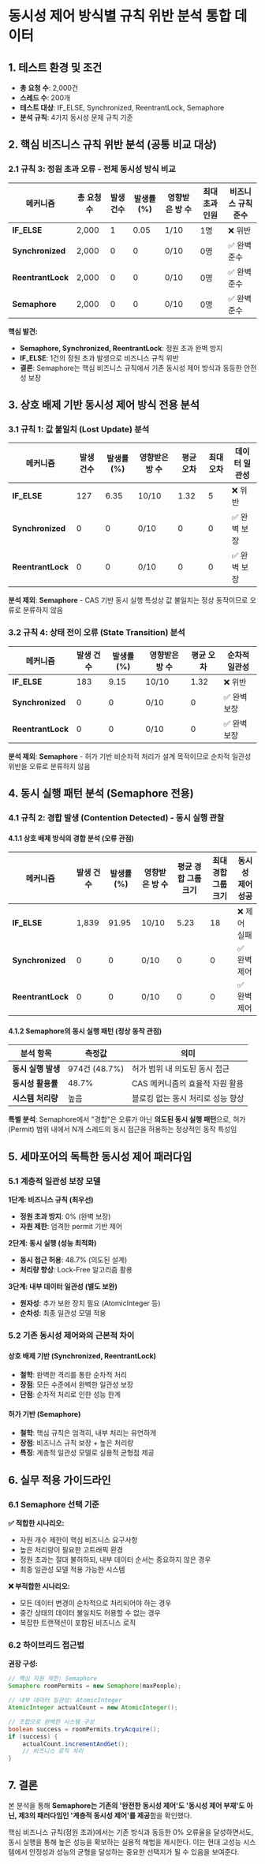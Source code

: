 # 동시성 제어 방식별 규칙 위반 분석 통합 데이터

## 1. 테스트 환경 및 조건
- **총 요청 수**: 2,000건
- **스레드 수**: 200개
- **테스트 대상**: IF_ELSE, Synchronized, ReentrantLock, Semaphore
- **분석 규칙**: 4가지 동시성 문제 규칙 기준

## 2. 핵심 비즈니스 규칙 위반 분석 (공통 비교 대상)

### 2.1 규칙 3: 정원 초과 오류 - 전체 동시성 방식 비교

| 메커니즘 | 총 요청 수 | 발생 건수 | 발생률 (%) | 영향받은 방 수 | 최대 초과 인원 | 비즈니스 규칙 준수 |
|----------|------------|-----------|------------|---------------|----------------|-------------------|
| **IF_ELSE** | 2,000 | 1 | 0.05 | 1/10 | 1명 | ❌ 위반 |
| **Synchronized** | 2,000 | 0 | 0 | 0/10 | 0명 | ✅ 완벽 준수 |
| **ReentrantLock** | 2,000 | 0 | 0 | 0/10 | 0명 | ✅ 완벽 준수 |
| **Semaphore** | 2,000 | 0 | 0 | 0/10 | 0명 | ✅ 완벽 준수 |

**핵심 발견:**
- **Semaphore, Synchronized, ReentrantLock**: 정원 초과 완벽 방지
- **IF_ELSE**: 1건의 정원 초과 발생으로 비즈니스 규칙 위반
- **결론**: Semaphore는 핵심 비즈니스 규칙에서 기존 동시성 제어 방식과 동등한 안전성 보장

## 3. 상호 배제 기반 동시성 제어 방식 전용 분석

### 3.1 규칙 1: 값 불일치 (Lost Update) 분석

| 메커니즘 | 발생 건수 | 발생률 (%) | 영향받은 방 수 | 평균 오차 | 최대 오차 | 데이터 일관성 |
|----------|-----------|------------|---------------|-----------|-----------|---------------|
| **IF_ELSE** | 127 | 6.35 | 10/10 | 1.32 | 5 | ❌ 위반 |
| **Synchronized** | 0 | 0 | 0/10 | 0 | 0 | ✅ 완벽 보장 |
| **ReentrantLock** | 0 | 0 | 0/10 | 0 | 0 | ✅ 완벽 보장 |

**분석 제외**: **Semaphore** - CAS 기반 동시 실행 특성상 값 불일치는 정상 동작이므로 오류로 분류하지 않음

### 3.2 규칙 4: 상태 전이 오류 (State Transition) 분석

| 메커니즘 | 발생 건수 | 발생률 (%) | 영향받은 방 수 | 평균 오차 | 순차적 일관성 |
|----------|-----------|------------|---------------|-----------|---------------|
| **IF_ELSE** | 183 | 9.15 | 10/10 | 1.32 | ❌ 위반 |
| **Synchronized** | 0 | 0 | 0/10 | 0 | ✅ 완벽 보장 |
| **ReentrantLock** | 0 | 0 | 0/10 | 0 | ✅ 완벽 보장 |

**분석 제외**: **Semaphore** - 허가 기반 비순차적 처리가 설계 목적이므로 순차적 일관성 위반을 오류로 분류하지 않음

## 4. 동시 실행 패턴 분석 (Semaphore 전용)

### 4.1 규칙 2: 경합 발생 (Contention Detected) - 동시 실행 관찰

#### 4.1.1 상호 배제 방식의 경합 분석 (오류 관점)

| 메커니즘 | 발생 건수 | 발생률 (%) | 영향받은 방 수 | 평균 경합 그룹 크기 | 최대 경합 그룹 크기 | 동시성 제어 성공 |
|----------|-----------|------------|---------------|-------------------|-------------------|------------------|
| **IF_ELSE** | 1,839 | 91.95 | 10/10 | 5.23 | 18 | ❌ 제어 실패 |
| **Synchronized** | 0 | 0 | 0/10 | 0 | 0 | ✅ 완벽 제어 |
| **ReentrantLock** | 0 | 0 | 0/10 | 0 | 0 | ✅ 완벽 제어 |

#### 4.1.2 Semaphore의 동시 실행 패턴 (정상 동작 관점)

| 분석 항목 | 측정값 | 의미 |
|----------|--------|------|
| **동시 실행 발생** | 974건 (48.7%) | 허가 범위 내 의도된 동시 접근 |
| **동시성 활용률** | 48.7% | CAS 메커니즘의 효율적 자원 활용 |
| **시스템 처리량** | 높음 | 블로킹 없는 동시 처리로 성능 향상 |

**특별 분석**: Semaphore에서 "경합"은 오류가 아닌 **의도된 동시 실행 패턴**으로, 허가(Permit) 범위 내에서 N개 스레드의 동시 접근을 허용하는 정상적인 동작 특성임

## 5. 세마포어의 독특한 동시성 제어 패러다임

### 5.1 계층적 일관성 보장 모델

**1단계: 비즈니스 규칙 (최우선)**
- **정원 초과 방지**: 0% (완벽 보장)
- **자원 제한**: 엄격한 permit 기반 제어

**2단계: 동시 실행 (성능 최적화)**
- **동시 접근 허용**: 48.7% (의도된 설계)
- **처리량 향상**: Lock-Free 알고리즘 활용

**3단계: 내부 데이터 일관성 (별도 보완)**
- **원자성**: 추가 보완 장치 필요 (AtomicInteger 등)
- **순차성**: 최종 일관성 모델 적용

### 5.2 기존 동시성 제어와의 근본적 차이

#### **상호 배제 기반 (Synchronized, ReentrantLock)**
- **철학**: 완벽한 격리를 통한 순차적 처리
- **장점**: 모든 수준에서 완벽한 일관성 보장
- **단점**: 순차적 처리로 인한 성능 한계

#### **허가 기반 (Semaphore)**
- **철학**: 핵심 규칙은 엄격히, 내부 처리는 유연하게
- **장점**: 비즈니스 규칙 보장 + 높은 처리량
- **특징**: 계층적 일관성 모델로 실용적 균형점 제공

## 6. 실무 적용 가이드라인

### 6.1 Semaphore 선택 기준

**✅ 적합한 시나리오:**
- 자원 개수 제한이 핵심 비즈니스 요구사항
- 높은 처리량이 필요한 고트래픽 환경
- 정원 초과는 절대 불허하되, 내부 데이터 순서는 중요하지 않은 경우
- 최종 일관성 모델 적용 가능한 시스템

**❌ 부적합한 시나리오:**
- 모든 데이터 변경이 순차적으로 처리되어야 하는 경우
- 중간 상태의 데이터 불일치도 허용할 수 없는 경우
- 복잡한 트랜잭션이 포함된 비즈니스 로직

### 6.2 하이브리드 접근법

**권장 구성:**
```java
// 핵심 자원 제한: Semaphore
Semaphore roomPermits = new Semaphore(maxPeople);

// 내부 데이터 일관성: AtomicInteger
AtomicInteger actualCount = new AtomicInteger();

// 조합으로 완벽한 시스템 구성
boolean success = roomPermits.tryAcquire();
if (success) {
    actualCount.incrementAndGet();
    // 비즈니스 로직 처리
}
```

## 7. 결론

본 분석을 통해 **Semaphore는 기존의 '완전한 동시성 제어'도 '동시성 제어 부재'도 아닌, 제3의 패러다임인 '계층적 동시성 제어'를 제공**함을 확인했다. 

핵심 비즈니스 규칙(정원 초과)에서는 기존 방식과 동등한 0% 오류율을 달성하면서도, 동시 실행을 통해 높은 성능을 확보하는 실용적 해법을 제시한다. 이는 현대 고성능 시스템에서 안정성과 성능의 균형을 달성하는 중요한 선택지가 될 수 있음을 보여준다.